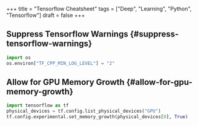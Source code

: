 +++
title = "Tensorflow Cheatsheet"
tags = ["Deep", "Learning", "Python", "Tensorflow"]
draft = false
+++

## Suppress Tensorflow Warnings {#suppress-tensorflow-warnings}

```python
import os
os.environ["TF_CPP_MIN_LOG_LEVEL"] = "2"
```


## Allow for GPU Memory Growth {#allow-for-gpu-memory-growth}

```python
import tensorflow as tf
physical_devices = tf.config.list_physical_devices("GPU")
tf.config.experimental.set_memory_growth(physical_devices[0], True)
```